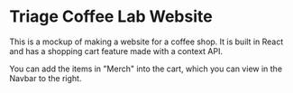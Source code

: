 # Triage Coffee Lab Website

This is a mockup of making a website for a coffee shop. It is built in React and has a shopping cart feature made with a context API.

You can add the items in "Merch" into the cart, which you can view in the Navbar to the right. 

